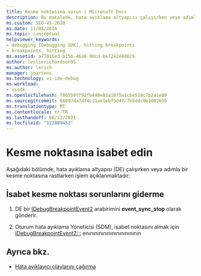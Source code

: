```yaml
---
title: Kesme noktasına vurun | Microsoft Docs
description: Bu makalede, hata ayıklama altyapısı çalışırken veya adımlarken bir kesme noktasına rastlarken gerçekleşen işlem açıklanır.
ms.custom: SEO-VS-2020
ms.date: 11/04/2016
ms.topic: conceptual
helpviewer_keywords:
- debugging [Debugging SDK], hitting breakpoints
- breakpoints, hitting
ms.assetid: a77816e3-b15b-46a0-90cd-be7242e4d6c9
author: leslierichardson95
ms.author: lerich
manager: jmartens
ms.technology: vs-ide-debug
ms.workload:
- vssdk
ms.openlocfilehash: f06559ff92fb448e81a1075a1cbe518c7b2a1e80
ms.sourcegitcommit: 68897da7d74c31ae1ebf5d47c7b5ddc9b108265b
ms.translationtype: MT
ms.contentlocale: tr-TR
ms.lasthandoff: 08/13/2021
ms.locfileid: "122089452"
---
```

# <a name="hit-a-breakpoint"></a>Kesme noktasına isabet edin
Aşağıdaki bölümde, hata ayıklama altyapısı (DE) çalışırken veya adımla bir kesme noktasına rastlarken işlem açıklanmaktadır:

## <a name="troubleshoot-a-hit-breakpoint"></a>İsabet kesme noktası sorunlarını giderme

1. DE bir [IDebugBreakpointEvent2](../../extensibility/debugger/reference/idebugbreakpointevent2.md) arabirimini **event_sync_stop** olarak gönderir.

2. Oturum hata ayıklama Yöneticisi (SDM), isabet noktasını almak için [IDebugBreakpointEvent2:::](../../extensibility/debugger/reference/idebugbreakpointevent2-enumbreakpoints.md) enınınınınınınınınınınının

## <a name="see-also"></a>Ayrıca bkz.
- [Hata ayıklayıcı olaylarını çağırma](../../extensibility/debugger/calling-debugger-events.md)
